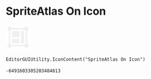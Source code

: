 # SpriteAtlas On Icon
![](/img/SpriteAtlas%20On%20Icon.png)

``` CSharp
EditorGUIUtility.IconContent("SpriteAtlas On Icon")
```
```
-6491603305203484813
```

